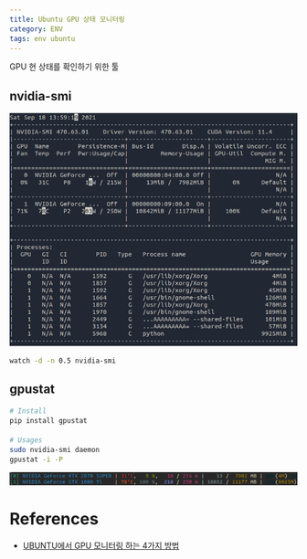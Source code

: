 ```yaml
---
title: Ubuntu GPU 상태 모니터링
category: ENV
tags: env ubuntu
---
```


GPU 현 상태를 확인하기 위한 툴

<!--more-->

## nvidia-smi

![](/assets/images/21-09-18-ubuntu-deep-learning-env-nvidia-smi.png)

```sh
watch -d -n 0.5 nvidia-smi
```

## gpustat

```sh
# Install
pip install gpustat

# Usages
sudo nvidia-smi daemon
gpustat -i -P
```

![](/assets/images/21-09-18-ubuntu-deep-learning-env-gpustat.png)

# References

- [UBUNTU에서 GPU 모니터링 하는 4가지 방법](https://eungbean.github.io/2018/08/23/gpu-monitoring-tool-ubuntu/)
